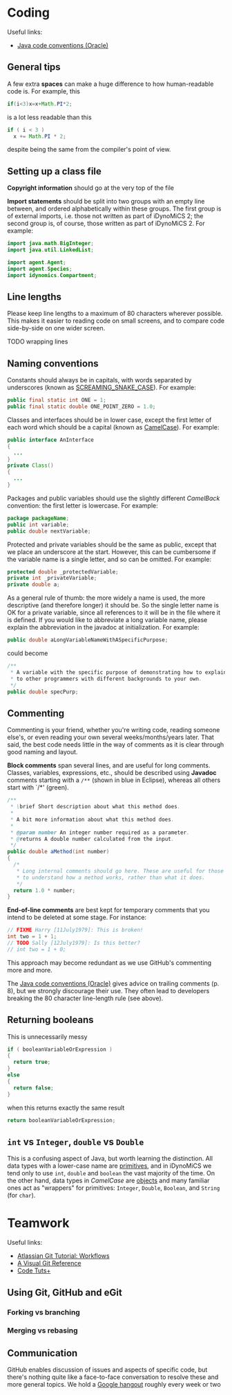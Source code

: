 # Coding

Useful links:
- [Java code conventions (Oracle)](http://www.oracle.com/technetwork/java/codeconventions-150003.pdf)

## General tips
A few extra **spaces** can make a huge difference to how human-readable code is. For example, this
``` java
if(i<3)x=x+Math.PI*2;
```
is a lot less readable than this
``` java
if ( i < 3 )
  x += Math.PI * 2;
```
despite being the same from the compiler's point of view.

## Setting up a class file
**Copyright information** should go at the very top of the file

**Import statements** should be split into two groups with an empty line between, and ordered alphabetically within these groups. The first group is of external imports, i.e. those not written as part of iDynoMiCS 2; the second group is, of course, those written as part of iDynoMiCS 2. For example:
``` java
import java.math.BigInteger;
import java.util.LinkedList;

import agent.Agent;
import agent.Species;
import idynomics.Compartment;
```

## Line lengths
Please keep line lengths to a maximum of 80 characters wherever possible. This makes it easier to reading code on small screens, and to compare code side-by-side on one wider screen.

TODO wrapping lines

## Naming conventions
Constants should always be in capitals, with words separated by underscores (known as [SCREAMING_SNAKE_CASE](https://en.wikipedia.org/wiki/Snake_case)). For example:
``` java
public final static int ONE = 1;
public final static double ONE_POINT_ZERO = 1.0;
```

Classes and interfaces should be in lower case, except the first letter of each word which should be a capital (known as [CamelCase](https://en.wikipedia.org/wiki/CamelCase)). For example:
``` java
public interface AnInterface
{
  ...
}
private Class()
{
  ...
}
```

Packages and public variables should use the slightly different _CamelBack_ convention: the first letter is lowercase. For example:
``` java
package packageName;
public int variable;
public double nextVariable;
```

Protected and private variables should be the same as public, except that we place an underscore at the start. However, this can be cumbersome if the variable name is a single letter, and so can be omitted. For example:
``` java
protected double _protectedVariable;
private int _privateVariable;
private double a;
```

As a general rule of thumb: the more widely a name is used, the more descriptive (and therefore longer) it should be. So the single letter name is OK for a private variable, since all references to it will be in the file where it is defined. If you would like to abbreviate a long variable name, please explain the abbreviation in the javadoc at initialization. For example:
``` java
public double aLongVariableNameWithASpecificPurpose;
```
could become
``` java
/**
 * A variable with the specific purpose of demonstrating how to explain yourself
 * to other programmers with different backgrounds to your own.
 */
public double specPurp;
```

## Commenting
Commenting is your friend, whether you're writing code, reading someone else's, or even reading your own several weeks/months/years later. That said, the best code needs little in the way of comments as it is clear through good naming and layout.

**Block comments** span several lines, and are useful for long comments. Classes, variables, expressions, etc., should be described using **Javadoc** comments starting with a `/**` (shown in blue in Eclipse), whereas all others start with `/*' (green).
``` java
/**
 * \brief Short description about what this method does.
 * 
 * A bit more information about what this method does.
 * 
 * @param number An integer number required as a parameter.
 * @returns A double number calculated from the input.
 */
public double aMethod(int number)
{
  /*
   * Long internal comments should go here. These are useful for those who want
   * to understand how a method works, rather than what it does.
   */
  return 1.0 * number;
}
```

**End-of-line comments** are best kept for temporary comments that you intend to be deleted at some stage. For instance:
``` java
// FIXME Harry [11July1979]: This is broken!
int two = 1 + 1;
// TODO Sally [12July1979]: Is this better?
// int two = 1 + 0;
```
This approach may become redundant as we use GitHub's commenting more and more.

The [Java code conventions (Oracle)](http://www.oracle.com/technetwork/java/codeconventions-150003.pdf) gives advice on trailing comments (p. 8), but we strongly discourage their use. They often lead to developers breaking the 80 character line-length rule (see above).

## Returning booleans
This is unnecessarily messy
``` java
if ( booleanVariableOrExpression )
{
  return true;
}
else
{
  return false;
}
```
when this returns exactly the same result
``` java
return booleanVariableOrExpression;
```

## `int` vs `Integer`, `double` vs `Double`
This is a confusing aspect of Java, but worth learning the distinction. All data types with a lower-case name are [primitives](https://docs.oracle.com/javase/tutorial/java/nutsandbolts/datatypes.html), and in iDynoMiCS we tend only to use `int`, `double` and `boolean` the vast majority of the time. On the other hand, data types in _CamelCase_ are [objects](https://docs.oracle.com/javase/7/docs/api/java/lang/Object.html) and many familiar ones act as "wrappers" for primitives: `Integer`, `Double`, `Boolean`, and `String` (for `char`).


# Teamwork

Useful links:
- [Atlassian Git Tutorial: Workflows](https://www.atlassian.com/git/tutorials/comparing-workflows)
- [A Visual Git Reference](http://marklodato.github.io/visual-git-guide/index-en.html)
- [Code Tuts+](http://code.tutsplus.com/tutorials/focusing-on-a-team-workflow-with-git--cms-22514)

## Using Git, GitHub and eGit

### Forking vs branching

### Merging vs rebasing

## Communication
GitHub enables discussion of issues and aspects of specific code, but there's nothing quite like a face-to-face conversation to resolve these and more general topics. We hold a [Google hangout](https://hangouts.google.com/) roughly every week or two 
